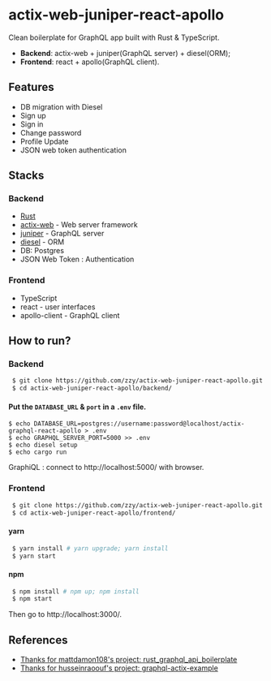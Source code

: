 # actix-web-juniper-react-apollo

Clean boilerplate for GraphQL app built with Rust & TypeScript.

- **Backend**: actix-web + juniper(GraphQL server) + diesel(ORM);
- **Frontend**: react + apollo(GraphQL client).

## Features

- DB migration with Diesel
- Sign up
- Sign in
- Change password
- Profile Update
- JSON web token authentication

## Stacks

### Backend

- [Rust](https://www.rust-lang.org/zh-CN/)
- [actix-web](https://github.com/actix/actix-web) - Web server framework
- [juniper](https://github.com/graphql-rust/juniper) - GraphQL server
- [diesel](https://github.com/diesel-rs/diesel) - ORM
- DB: Postgres
- JSON Web Token : Authentication

### Frontend

- TypeScript
- react - user interfaces
- apollo-client - GraphQL client

## How to run?

### Backend

``` Bash
 $ git clone https://github.com/zzy/actix-web-juniper-react-apollo.git
 $ cd actix-web-juniper-react-apollo/backend/
```

#### Put the `DATABASE_URL` & `port` in a `.env` file.

``` Shell
$ echo DATABASE_URL=postgres://username:password@localhost/actix-graphql-react-apollo > .env
$ echo GRAPHQL_SERVER_PORT=5000 >> .env
$ echo diesel setup
$ echo cargo run
```

GraphiQL : connect to http://localhost:5000/ with browser.

### Frontend

``` Bash
 $ git clone https://github.com/zzy/actix-web-juniper-react-apollo.git
 $ cd actix-web-juniper-react-apollo/frontend/
```

#### yarn

``` Bash
 $ yarn install # yarn upgrade; yarn install
 $ yarn start
```

#### npm

``` Bash
 $ npm install # npm up; npm install
 $ npm start
```

Then go to http://localhost:3000/.

## References

- [Thanks for mattdamon108's project: rust_graphql_api_boilerplate](https://github.com/mattdamon108/rust_graphql_api_boilerplate)
- [Thanks for husseinraoouf's project: graphql-actix-example](https://github.com/husseinraoouf/graphql-actix-example)
